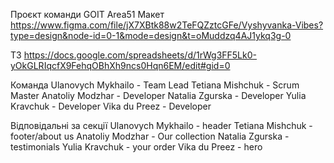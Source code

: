 Проєкт команди GOIT Area51
Макет
https://www.figma.com/file/jX7XBtk88w2TeFQZztcGFe/Vyshyvanka-Vibes?type=design&node-id=0-1&mode=design&t=oMuddzq4AJ1ykq3g-0


ТЗ
https://docs.google.com/spreadsheets/d/1rWg3FF5Lk0-yOkGLRIqcfX9FehqOBhXh9ncs0Hqn6EM/edit#gid=0

Команда
Ulanovych Mykhailo - Team Lead
Tetiana Mishchuk - Scrum Master
Anatoliy Modzhar - Developer
Natalia Zgurska - Developer
Yulia Kravchuk - Developer
Vika du Preez - Developer



Відповідальні за секції
Ulanovych Mykhailo - header
Tetiana Mishchuk - footer/about us
Anatoliy Modzhar - Our collection
Natalia Zgurska - testimonials
Yulia Kravchuk - your order
Vika du Preez - hero